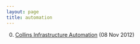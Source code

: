 ```yaml
---
layout: page
title: automation
---
```


0. [Collins Infrastructure Automation](/bookmark/2012/11/08/collins.html) (08 Nov 2012) 
